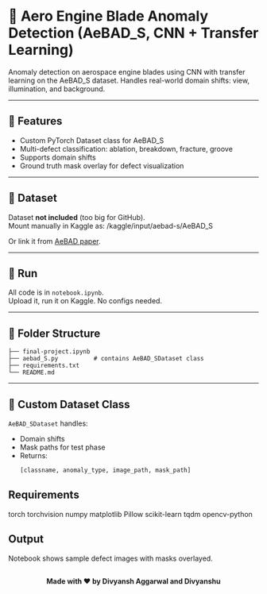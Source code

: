 # 🚀 Aero Engine Blade Anomaly Detection (AeBAD_S, CNN + Transfer Learning)

Anomaly detection on aerospace engine blades using CNN with transfer learning on the AeBAD_S dataset. Handles real-world domain shifts: view, illumination, and background.

---

## 🧠 Features

- Custom PyTorch Dataset class for AeBAD_S
- Multi-defect classification: ablation, breakdown, fracture, groove
- Supports domain shifts
- Ground truth mask overlay for defect visualization

---

## 📁 Dataset

Dataset **not included** (too big for GitHub).  
Mount manually in Kaggle as: /kaggle/input/aebad-s/AeBAD_S

Or link it from [AeBAD paper](https://arxiv.org/abs/2304.02216).

---

## 🧩 Run

All code is in `notebook.ipynb`.  
Upload it, run it on Kaggle. No configs needed.

---

## 📁 Folder Structure

```
├── final-project.ipynb
├── aebad_S.py          # contains AeBAD_SDataset class
├── requirements.txt
└── README.md
```
---

## 🧪 Custom Dataset Class

`AeBAD_SDataset` handles:
- Domain shifts  
- Mask paths for test phase  
- Returns:
  ```python
  [classname, anomaly_type, image_path, mask_path]


## Requirements

torch
torchvision
numpy
matplotlib
Pillow
scikit-learn
tqdm
opencv-python


## Output
Notebook shows sample defect images with masks overlayed.

##
<p align="center"><strong>Made with ❤ by Divyansh Aggarwal and Divyanshu</strong></p>



